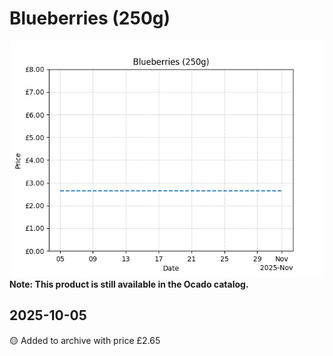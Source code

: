 # Blueberries (250g)
![](charts/product-59009011.png)
**Note: This product is still available in the Ocado catalog.**
## 2025-10-05
🟡 Added to archive with price £2.65